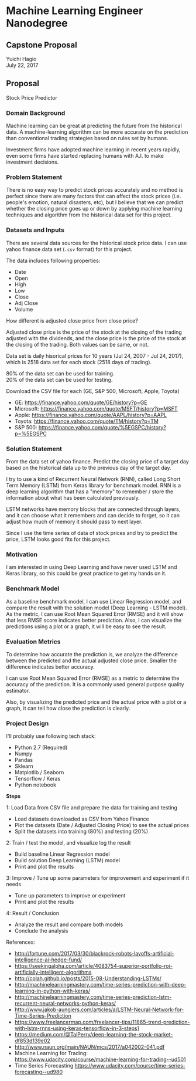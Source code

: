 # Machine Learning Engineer Nanodegree
## Capstone Proposal
Yuichi Hagio  
July 22, 2017

## Proposal

Stock Price Predictor

### Domain Background

Machine learning can be great at predicting the future from the historical data. 
A machine-learning algorithm can be more accurate on the prediction 
than conventional trading strategies based on rules set by humans.

Investment firms have adopted machine learning in recent years rapidly, 
even some firms have started replacing humans with A.I. to make investment decisions.


### Problem Statement

There is no easy way to predict stock prices accurately 
and no method is perfect since there are many factors
that can affect the stock prices (i.e. people's emotion, natural disasters, etc), 
but I believe that we can predict whether the closing price goes up or down by applying machine learning techniques and algorithm from the historical data set for this project. 

### Datasets and Inputs

There are several data sources for the historical stock price data.
I can use yahoo finance data set (`.csv` format) for this project.

The data includes following properties:

- Date
- Open
- High
- Low
- Close
- Adj Close
- Volume

How different is adjusted close price from close price?

Adjusted close price is the price of the stock at the closing of the trading adjusted with the dividends, and the close price is the price of the stock at the closing of the trading. Both values can be same, or not.

Data set is daily hisorical prices for 10 years (Jul 24, 2007 - Jul 24, 2017),
which is 2518 data set for each stock (2518 days of trading).

80% of the data set can be used for training.<br />
20% of the data set can be used for testing.

Download the CSV file for each (GE, S&P 500, Microsoft, Apple, Toyota)

- GE: https://finance.yahoo.com/quote/GE/history?p=GE
- Microsoft: https://finance.yahoo.com/quote/MSFT/history?p=MSFT
- Apple: https://finance.yahoo.com/quote/AAPL/history?p=AAPL
- Toyota: https://finance.yahoo.com/quote/TM/history?p=TM
- S&P 500: https://finance.yahoo.com/quote/%5EGSPC/history?p=%5EGSPC

### Solution Statement

From the data set of yahoo finance. Predict the closing price of a target day based on the 
historical data up to the previous day of the target day.

I try to use a kind of Recurrent Neural Network (RNN), called Long Short Term Memory (LSTM) from Keras library for benchmark model. RNN is a deep learning algorithm that has a "memory"
to remember / store the information about what has been calculated previously.

LSTM networks have memory blocks that are connected through layers, and it can choose what it remembers and can decide to forget, so it can adjust how much of memory it should pass to next layer.

Since I use the time series of data of stock prices and try to predict the price,
LSTM looks good fits for this project.

### Motivation

I am interested in using Deep Learning and have never used LSTM and Keras library, so
this could be great practice to get my hands on it.

### Benchmark Model

As a baseline benchmark model, I can use Linear Regression model, and compare the result with
the solution model (Deep Learning - LSTM model). As the metric, I can use Root Mean Squared Error (RMSE) and it will show that less RMSE score indicates better prediction. Also, I can visualize the predictions using a plot or a graph, 
it will be easy to see the result.


### Evaluation Metrics

To determine how accurate the prediction is, we analyze the difference between 
the predicted and the actual adjusted close price. Smaller the difference indicates better 
accuracy. 

I can use Root Mean Squared Error (RMSE) 
as a metric to determine the accuracy of the prediction. 
It is a commonly used general purpose quality estimator.

Also, by visualizing the predicted price and the actual price with a plot or a graph, it can tell how close the 
prediction is clearly.


### Project Design

I'll probably use following tech stack:
- Python 2.7 (Required)
- Numpy
- Pandas
- Sklearn
- Matplotlib / Seaborn
- Tensorflow / Keras
- Python notebook

**Steps**

1: Load Data from CSV file and prepare the data for training and testing

- Load datasets downloaded as CSV from Yahoo Finance
- Plot the datasets (Date / Adjusted Closing Price) to see the actual prices
- Split the datasets into training (80%) and testing (20%)

2: Train / test the model, and visualize log the result

- Build baseline Linear Regression model
- Build solution Deep Learning (LSTM) model
- Print and plot the results

3: Improve / Tune up some parameters for improvement and experiment if it needs

- Tune up parameters to improve or experiment
- Print and plot the results

4: Result / Conclusion

- Analyze the result and compare both models
- Conclude the analysis


References:

- http://fortune.com/2017/03/30/blackrock-robots-layoffs-artificial-intelligence-ai-hedge-fund/
- https://seekingalpha.com/article/4083754-superior-portfolio-roi-artificially-intelligent-algorithms
- http://colah.github.io/posts/2015-08-Understanding-LSTMs/
- http://machinelearningmastery.com/time-series-prediction-with-deep-learning-in-python-with-keras/
- http://machinelearningmastery.com/time-series-prediction-lstm-recurrent-neural-networks-python-keras/
- http://www.jakob-aungiers.com/articles/a/LSTM-Neural-Network-for-Time-Series-Prediction
- https://www.freelancermap.com/freelancer-tips/11865-trend-prediction-with-lstm-rnns-using-keras-tensorflow-in-3-steps]
- https://medium.com/@TalPerry/deep-learning-the-stock-market-df853d139e02
- http://www.naun.org/main/NAUN/mcs/2017/a042002-041.pdf
- Machine Learning for Trading: https://www.udacity.com/course/machine-learning-for-trading--ud501
- Time Series Forecasting https://www.udacity.com/course/time-series-forecasting--ud980